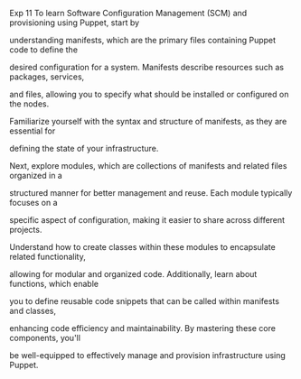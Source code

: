 Exp 11
To learn Software Configuration Management (SCM) and provisioning using Puppet, start by 

understanding manifests, which are the primary files containing Puppet code to define the 

desired configuration for a system. Manifests describe resources such as packages, services, 

and files, allowing you to specify what should be installed or configured on the nodes. 

Familiarize yourself with the syntax and structure of manifests, as they are essential for 

defining the state of your infrastructure.

Next, explore modules, which are collections of manifests and related files organized in a 

structured manner for better management and reuse. Each module typically focuses on a 

specific aspect of configuration, making it easier to share across different projects. 

Understand how to create classes within these modules to encapsulate related functionality, 

allowing for modular and organized code. Additionally, learn about functions, which enable 

you to define reusable code snippets that can be called within manifests and classes, 

enhancing code efficiency and maintainability. By mastering these core components, you'll 

be well-equipped to effectively manage and provision infrastructure using Puppet.
